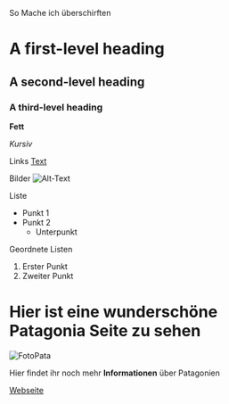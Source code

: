 So Mache ich überschirften

# A first-level heading
## A second-level heading
### A third-level heading

**Fett** 

*Kursiv*

Links
[Text](https://example.com)


Bilder
![Alt-Text](link-zum-bild.jpg)


Liste
- Punkt 1
- Punkt 2
  - Unterpunkt


Geordnete Listen
1. Erster Punkt
2. Zweiter Punkt

# Hier ist eine wunderschöne Patagonia Seite zu sehen

![FotoPata](https://as2.ftcdn.net/v2/jpg/09/54/35/69/1000_F_954356906_W6GZIsDcO2qUue8VTtUwdXo5AnymmwEs.jpg)

Hier findet ihr noch mehr **Informationen** über Patagonien

[Webseite](https://de.wikipedia.org/wiki/Patagonien)